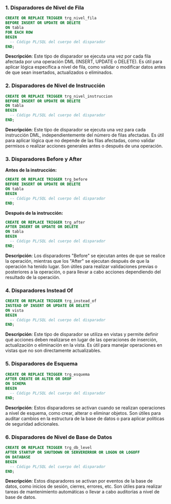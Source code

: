 ### 1. Disparadores de Nivel de Fila

```sql
CREATE OR REPLACE TRIGGER trg_nivel_fila
BEFORE INSERT OR UPDATE OR DELETE
ON tabla
FOR EACH ROW
BEGIN
  -- Código PL/SQL del cuerpo del disparador
END;
```

**Descripción**: Este tipo de disparador se ejecuta una vez por cada fila afectada por una operación DML (INSERT, UPDATE o DELETE). Es útil para aplicar lógica específica a nivel de fila, como validar o modificar datos antes de que sean insertados, actualizados o eliminados.

### 2. Disparadores de Nivel de Instrucción

```sql
CREATE OR REPLACE TRIGGER trg_nivel_instruccion
BEFORE INSERT OR UPDATE OR DELETE
ON tabla
BEGIN
  -- Código PL/SQL del cuerpo del disparador
END;
```

**Descripción**: Este tipo de disparador se ejecuta una vez para cada instrucción DML, independientemente del número de filas afectadas. Es útil para aplicar lógica que no depende de las filas afectadas, como validar permisos o realizar acciones generales antes o después de una operación.

### 3. Disparadores Before y After

**Antes de la instrucción:**
```sql
CREATE OR REPLACE TRIGGER trg_before
BEFORE INSERT OR UPDATE OR DELETE
ON tabla
BEGIN
  -- Código PL/SQL del cuerpo del disparador
END;
```

**Después de la instrucción:**
```sql
CREATE OR REPLACE TRIGGER trg_after
AFTER INSERT OR UPDATE OR DELETE
ON tabla
BEGIN
  -- Código PL/SQL del cuerpo del disparador
END;
```

**Descripción**: Los disparadores "Before" se ejecutan antes de que se realice la operación, mientras que los "After" se ejecutan después de que la operación ha tenido lugar. Son útiles para realizar validaciones previas o posteriores a la operación, o para llevar a cabo acciones dependiendo del resultado de la operación.

### 4. Disparadores Instead Of

```sql
CREATE OR REPLACE TRIGGER trg_instead_of
INSTEAD OF INSERT OR UPDATE OR DELETE
ON vista
BEGIN
  -- Código PL/SQL del cuerpo del disparador
END;
```

**Descripción**: Este tipo de disparador se utiliza en vistas y permite definir qué acciones deben realizarse en lugar de las operaciones de inserción, actualización o eliminación en la vista. Es útil para manejar operaciones en vistas que no son directamente actualizables.

### 5. Disparadores de Esquema

```sql
CREATE OR REPLACE TRIGGER trg_esquema
AFTER CREATE OR ALTER OR DROP
ON SCHEMA
BEGIN
  -- Código PL/SQL del cuerpo del disparador
END;
```

**Descripción**: Estos disparadores se activan cuando se realizan operaciones a nivel de esquema, como crear, alterar o eliminar objetos. Son útiles para auditar cambios en la estructura de la base de datos o para aplicar políticas de seguridad adicionales.

### 6. Disparadores de Nivel de Base de Datos

```sql
CREATE OR REPLACE TRIGGER trg_db_level
AFTER STARTUP OR SHUTDOWN OR SERVERERROR OR LOGON OR LOGOFF
ON DATABASE
BEGIN
  -- Código PL/SQL del cuerpo del disparador
END;
```

**Descripción**: Estos disparadores se activan por eventos de la base de datos, como inicios de sesión, cierres, errores, etc. Son útiles para realizar tareas de mantenimiento automáticas o llevar a cabo auditorías a nivel de base de datos.